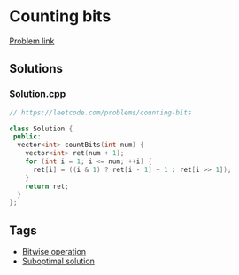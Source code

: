 # Counting bits

[Problem link](https://leetcode.com/problems/counting-bits)

## Solutions


### Solution.cpp
```cpp
// https://leetcode.com/problems/counting-bits

class Solution {
 public:
  vector<int> countBits(int num) {
    vector<int> ret(num + 1);
    for (int i = 1; i <= num; ++i) {
      ret[i] = ((i & 1) ? ret[i - 1] + 1 : ret[i >> 1]);
    }
    return ret;
  }
};
```
## Tags

* [Bitwise operation](/Collections/bitwise-operation.md#bitwise-operation)
* [Suboptimal solution](/Collections/suboptimal-solution.md#suboptimal-solution)
